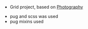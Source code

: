 * Grid project, based on <a href="https://www.figma.com/file/NWRef00m992HvdfI9mIuzM/CSS-Grid-Layout?type=design&node-id=1%3A2&mode=design&t=yFWvxODylgg5ZuXF-1">Photography</a>
- pug and scss was used
- pug mixins used 